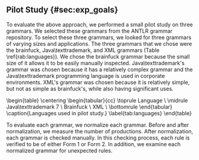 ## Pilot Study {#sec:exp_goals}

To evaluate the above approach, we performed a small pilot study on three grammars. We selected these grammars from the ANTLR grammar repository. To select these three grammars, we looked for three grammars of varying sizes and applications. The three grammars that we chose were the brainfuck, Java\texttrademark, and XML grammars (Table \ref{rab:languages}). We chose the brainfuck grammar because the small size of it allows it to be easily manually inspected. Java\texttrademark's grammar was chosen because it has a relatively complex grammar and the Java\texttrademark programming language is used in corporate environments. XML's grammar was chosen because it is relatively simple, but not as simple as brainfuck's, while also having significant uses. 

\begin{table}
    \centering
    \begin{tabular}{cc}
        \toprule
        Language \\
        \midrule
        Java\texttrademark 7 \\
        Brainfuck \\
        XML \\
        \bottomrule
    \end{tabular}
    \caption{Languages used in pilot study.}
    \label{tab:languages}
\end{table}


To evaluate each grammar, we normalize each grammar. Before and after normalization, we measure the number of productions. After normalization, each grammar is checked manually. In this checking process, each rule is verified to be of either Form 1 or Form 2. In addition, we examine each normalized grammar for unexpected rules.

